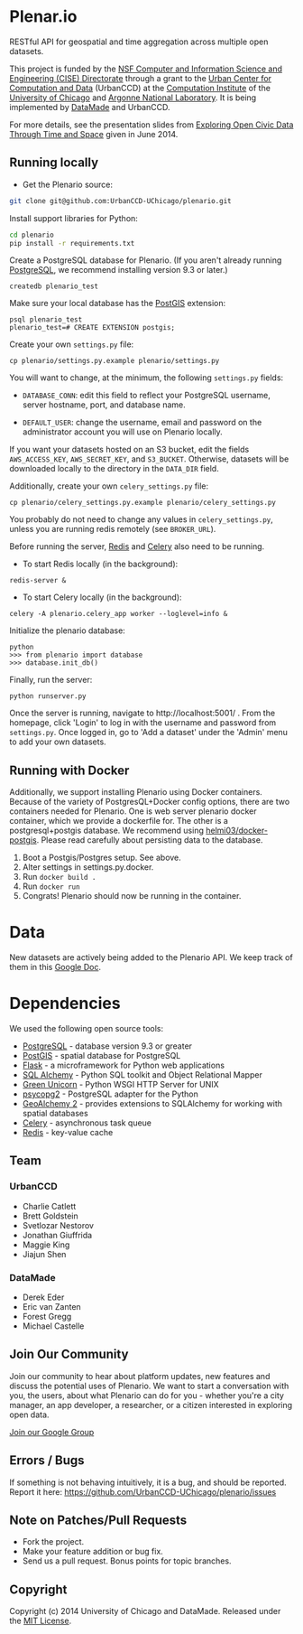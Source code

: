 # Plenar.io

RESTful API for geospatial and time aggregation across multiple open datasets.

This project is funded by the [NSF Computer and Information Science and Engineering (CISE) Directorate](http://www.nsf.gov/dir/index.jsp?org=CISE) through a grant to the [Urban Center for Computation and Data](https://urbanccd.org/) (UrbanCCD) at the [Computation Institute](http://ci.uchicago.edu) of the [University of Chicago](http://uchicago.edu) and [Argonne National Laboratory](http://www.anl.gov). It is being implemented by [DataMade](http://datamade.us) and UrbanCCD.

For more details, see the presentation slides from [Exploring Open Civic Data Through Time and Space](https://docs.google.com/presentation/d/1Une-A1k0mUAIYac5UlmeSDLw4VyHYsaw1NW5f4YKWas/edit#slide=id.p) given in June 2014.

## Running locally

* Get the Plenario source:

``` bash
git clone git@github.com:UrbanCCD-UChicago/plenario.git
```

Install support libraries for Python:

``` bash
cd plenario
pip install -r requirements.txt
```

Create a PostgreSQL database for Plenario. (If you aren't
  already running [PostgreSQL](http://www.postgresql.org/), we recommend
  installing version 9.3 or later.)

```
createdb plenario_test
```

Make sure your local database has the [PostGIS](http://postgis.net/) extension:

```
psql plenario_test
plenario_test=# CREATE EXTENSION postgis;
```

Create your own `settings.py` file:

```
cp plenario/settings.py.example plenario/settings.py
```

You will want to change, at the minimum, the following `settings.py` fields:

* `DATABASE_CONN`: edit this field to reflect your PostgreSQL
  username, server hostname, port, and database name. 

* `DEFAULT_USER`: change the username, email and password on the administrator account you will use on Plenario locally.

If you want your datasets hosted on an S3 bucket, edit the fields
`AWS_ACCESS_KEY`, `AWS_SECRET_KEY`, and `S3_BUCKET`. Otherwise,
datasets will be downloaded locally to the directory in the `DATA_DIR`
field.

Additionally, create your own `celery_settings.py` file:

```
cp plenario/celery_settings.py.example plenario/celery_settings.py
```

You probably do not need to change any values in `celery_settings.py`,
unless you are running redis remotely (see `BROKER_URL`).

Before running the server, [Redis](http://redis.io/) and
[Celery](http://www.celeryproject.org/) also need to be running.

* To start Redis locally (in the background):
```
redis-server &
```

* To start Celery locally (in the background):
```
celery -A plenario.celery_app worker --loglevel=info &
```

Initialize the plenario database: 

```
python
>>> from plenario import database
>>> database.init_db()
```

Finally, run the server:

```
python runserver.py
```

Once the server is running, navigate to http://localhost:5001/ . From
the homepage, click 'Login' to log in with the username and password
from `settings.py`. Once logged in, go to 'Add a dataset' under the
'Admin' menu to add your own datasets.

## Running with Docker
Additionally, we support installing Plenario using Docker containers. Because of the variety of PostgresQL+Docker config options, there are two containers needed for Plenario. One is web server plenario docker container, which we provide a dockerfile for. The other is a postgresql+postgis database. We recommend using [helmi03/docker-postgis](https://github.com/helmi03/docker-postgis). Please read carefully about persisting data to the database. 

1) Boot a Postgis/Postgres setup. See above. 
2) Alter settings in settings.py.docker. 
3) Run `docker build .`
4) Run `docker run`
5) Congrats! Plenario should now be running in the container. 

# Data

New datasets are actively being added to the Plenario API. We keep track of them in this [Google Doc](https://docs.google.com/spreadsheet/ccc?key=0Au-2OHnpwhGTdGJzUWJ2SERwVXZLeDU4Y3laWFJvNEE&usp=sharing#gid=0).

# Dependencies
We used the following open source tools:

* [PostgreSQL](http://www.postgresql.org/) - database version 9.3 or greater
* [PostGIS](http://postgis.net/) - spatial database for PostgreSQL
* [Flask](http://flask.pocoo.org/) - a microframework for Python web applications
* [SQL Alchemy](http://www.sqlalchemy.org/) - Python SQL toolkit and Object Relational Mapper
* [Green Unicorn](http://gunicorn.org/) - Python WSGI HTTP Server for UNIX
* [psycopg2](http://initd.org/psycopg/) - PostgreSQL adapter for the Python 
* [GeoAlchemy 2](http://geoalchemy-2.readthedocs.org/en/0.2.4/) - provides extensions to SQLAlchemy for working with spatial databases
* [Celery](http://www.celeryproject.org/) - asynchronous task queue
* [Redis](http://redis.io/) - key-value cache


## Team

### UrbanCCD
* Charlie Catlett
* Brett Goldstein
* Svetlozar Nestorov
* Jonathan Giuffrida
* Maggie King
* Jiajun Shen

### DataMade
* Derek Eder
* Eric van Zanten
* Forest Gregg
* Michael Castelle

## Join Our Community

Join our community to hear about platform updates, new features and discuss the potential uses of Plenario. We want to start a conversation with you, the users, about what Plenario can do for you - whether you're a city manager, an app developer, a researcher, or a citizen interested in exploring open data.

[Join our Google Group](https://groups.google.com/forum/#!forum/plenariodataportal)

## Errors / Bugs

If something is not behaving intuitively, it is a bug, and should be reported.
Report it here: https://github.com/UrbanCCD-UChicago/plenario/issues

## Note on Patches/Pull Requests
 
* Fork the project.
* Make your feature addition or bug fix.
* Send us a pull request. Bonus points for topic branches.

## Copyright

Copyright (c) 2014 University of Chicago and DataMade. Released under the [MIT License](https://github.com/UrbanCCD-UChicago/plenario/blob/master/LICENSE).
